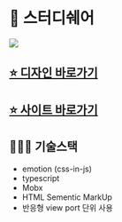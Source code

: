 # 📗 스터디쉐어

![](https://images.velog.io/images/leemember/post/81e57160-afe5-45be-91bb-3ffbde8d837b/image.png)

## [⭐️ 디자인 바로가기](https://www.figma.com/file/LCQJ3QXAQOWj1bCd7JngHe/studyshare?node-id=0%3A1)

## [⭐️ 사이트 바로가기](https://studyshaer.vercel.app/)

## 👩🏻‍💻 기술스택

- emotion (css-in-js)
- typescript
- Mobx
- HTML Sementic MarkUp
- 반응형 view port 단위 사용
